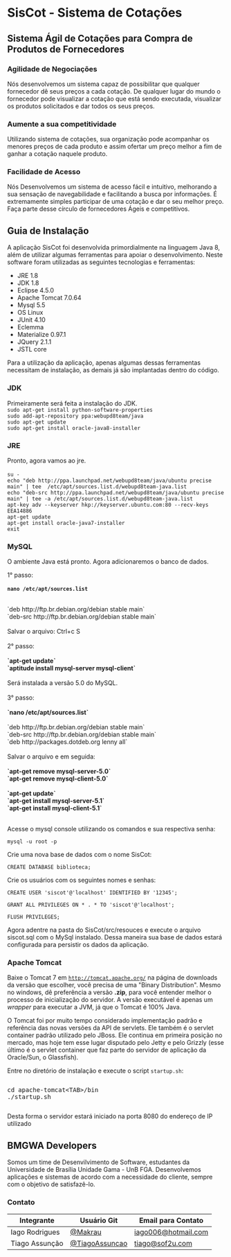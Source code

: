 # SisCot - Sistema de Cotações

## Sistema Ágil de Cotações para Compra de Produtos de Fornecedores

### Agilidade de Negociações
Nós desenvolvemos um sistema capaz de possibilitar que qualquer fornecedor dê seus preços a cada cotação. De qualquer lugar do mundo o fornecedor pode visualizar a cotação que está sendo executada, visualizar os produtos solicitados e dar todos os seus preços.

### Aumente a sua competitividade
Utilizando sistema de cotações, sua organização pode acompanhar os menores preços de cada produto e assim ofertar um preço melhor a fim de ganhar a cotação naquele produto.

### Facilidade de Acesso
Nós Desenvolvemos um sistema de acesso fácil e intuitivo, melhorando a sua sensação de navegabilidade e facilitando a busca por informações. É extremamente simples participar de uma cotação e dar o seu melhor preço. Faça parte desse círculo de fornecedores Ágeis e competitivos.

## Guia de Instalação
A aplicação SisCot foi desenvolvida primordialmente na linguagem Java 8, além de utilizar algumas ferramentas para apoiar o desenvolvimento. Neste software foram utilizadas as seguintes tecnologias e ferramentas:

* JRE 1.8
* JDK 1.8
* Eclipse 4.5.0
* Apache Tomcat 7.0.64
* Mysql 5.5
* OS Linux
* JUnit 4.10
* Eclemma
* Materialize 0.97.1
* JQuery 2.1.1
* JSTL core

Para a utilização da aplicação, apenas algumas dessas ferramentas necessitam de instalação, as demais já são implantadas dentro do código.

### JDK
Primeiramente será feita a instalação do JDK.
<br>
`sudo apt-get install python-software-properties` <br>
`sudo add-apt-repository ppa:webupd8team/java` <br>
`sudo apt-get update`<br>
`sudo apt-get install oracle-java8-installer`<br>

### JRE
Pronto, agora vamos ao jre.
<br><br>
`su -`<br>
`echo "deb http://ppa.launchpad.net/webupd8team/java/ubuntu precise main" | tee  /etc/apt/sources.list.d/webupd8team-java.list`<br>
`echo "deb-src http://ppa.launchpad.net/webupd8team/java/ubuntu precise main" | tee -a /etc/apt/sources.list.d/webupd8team-java.list`<br>
`apt-key adv --keyserver hkp://keyserver.ubuntu.com:80 --recv-keys EEA14886`<br>
`apt-get update`<br>
`apt-get install oracle-java7-installer`<br>
`exit`<br>

### MySQL
O ambiente Java está pronto. Agora adicionaremos o banco de dados.

1&deg; passo:
<br/><br/>
<strong>`nano /etc/apt/sources.list`</strong>
<br/><br/>
<div class="codigo">
`deb http://ftp.br.debian.org/debian stable main`<br/>
`deb-src http://ftp.br.debian.org/debian stable main`
</div><br/>
Salvar o arquivo: Ctrl+c S
<br/><br/>
2&deg; passo:
<br/><br/>
<strong> `apt-get update`<br/>
`aptitude install mysql-server mysql-client`</strong>
<br/><br/>
Será instalada a versão 5.0 do MySQL.
<br/><br/>
3&deg; passo:
<br/><br/>
<strong> `nano /etc/apt/sources.list`</strong>
<br/><br/>
<div class="codigo">
<span class="comentario">`deb http://ftp.br.debian.org/debian stable main`</span><br/>
<span class="comentario">`deb-src http://ftp.br.debian.org/debian stable main`</span><br/>
`deb http://packages.dotdeb.org lenny all`
</div><br/>
Salvar o arquivo e em seguida:
<br/><br/>
<strong> `apt-get remove mysql-server-5.0`<br/>
 `apt-get remove mysql-client-5.0`<br/>
<br/>
 `apt-get update`<br/>
 `apt-get install mysql-server-5.1`<br/>
 `apt-get install mysql-client-5.1`</strong>
<br/><br/>

Acesse o mysql console utilizando os comandos e sua respectiva senha:

`mysql -u root -p`

Crie uma nova base de dados com o nome SisCot: 

`CREATE DATABASE biblioteca;`

Crie os usuários com os seguintes nomes e senhas:

`CREATE USER 'siscot'@'localhost' IDENTIFIED BY '12345';`

`GRANT ALL PRIVILEGES ON * . * TO 'siscot'@'localhost';`

`FLUSH PRIVILEGES;`

Agora adentre na pasta do SisCot/src/resouces e execute o arquivo siscot.sql com o MySql instalado.
Dessa maneira sua base de dados estará configurada para persistir os dados da aplicação.

### Apache Tomcat
 <p>Baixe o Tomcat 7 em <code><a href="http://tomcat.apache.org/" rel=nofollow>http://tomcat.apache.org/</a></code> na página de downloads da versão que escolher, você precisa de uma "Binary Distribution". Mesmo no windows, dê preferência a versão <strong>.zip</strong>, para você entender melhor o processo de inicialização do servidor. A versão executável é apenas um <em>wrapper</em> para executar a JVM, já que o Tomcat é 100% Java.</p> <p>O Tomcat foi por muito tempo considerado implementação padrão e referência das novas versões da API de servlets. Ele também é o servlet container padrão utilizado pelo JBoss. Ele continua em primeira posição no mercado, mas hoje tem esse lugar disputado pelo Jetty e pelo Grizzly (esse último é o servlet container que faz parte do servidor de aplicação da Oracle/Sun, o Glassfish).</p> <p>Entre no diretório de instalação e execute o script <code>startup.sh</code>:</p> <pre><div class="highlight"><pre>cd apache-tomcat&lt;TAB&gt;/bin
./startup.sh
</pre></div></pre> 

Desta forma o servidor estará iniciado na porta 8080 do endereço de IP utilizado

## BMGWA Developers
Somos um time de Desenvilvimento de Software, estudantes da Universidade de Brasília Unidade Gama - UnB FGA. Desenvolvemos aplicações e sistemas de acordo com a necessidade do cliente, sempre com o objetivo de satisfazê-lo.

### Contato
| Integrante | Usuário Git | Email para Contato |
| --- | --- |---|
| Iago Rodrigues | [@Makrau](https://github.com/Makrau) | iago006@hotmail.com |
| Tiago Assunção | [@TiagoAssuncao](https://github.com/TiagoAssuncao) | tiago@sof2u.com|
